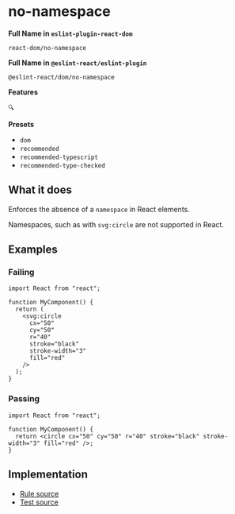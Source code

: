# no-namespace

**Full Name in `eslint-plugin-react-dom`**

```plain copy
react-dom/no-namespace
```

**Full Name in `@eslint-react/eslint-plugin`**

```plain copy
@eslint-react/dom/no-namespace
```

**Features**

`🔍`

**Presets**

- `dom`
- `recommended`
- `recommended-typescript`
- `recommended-type-checked`

## What it does

Enforces the absence of a `namespace` in React elements.

Namespaces, such as with `svg:circle` are not supported in React.

## Examples

### Failing

```tsx
import React from "react";

function MyComponent() {
  return (
    <svg:circle
      cx="50"
      cy="50"
      r="40"
      stroke="black"
      stroke-width="3"
      fill="red"
    />
  );
}
```

### Passing

```tsx
import React from "react";

function MyComponent() {
  return <circle cx="50" cy="50" r="40" stroke="black" stroke-width="3" fill="red" />;
}
```

## Implementation

- [Rule source](https://github.com/Rel1cx/eslint-react/tree/main/packages/plugins/eslint-plugin-react-debug/src/rules/dom-no-namespace.ts)
- [Test source](https://github.com/Rel1cx/eslint-react/tree/main/packages/plugins/eslint-plugin-react-debug/src/rules/dom-no-namespace.spec.ts)
